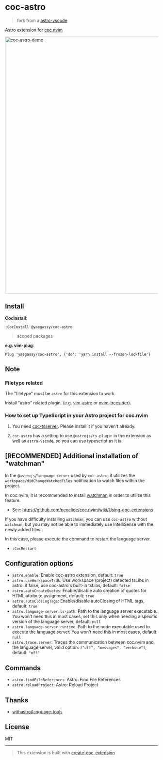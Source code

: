# coc-astro

> fork from a [astro-vscode](https://github.com/withastro/language-tools/tree/main/packages/vscode)

Astro extension for [coc.nvim](https://github.com/neoclide/coc.nvim)

<img width="846" alt="coc-astro-demo" src="https://user-images.githubusercontent.com/188642/223913692-d44911ac-cf96-4d12-99c4-7d6a4baf34ca.png">

## Install

**CocInstall**:

```vim
:CocInstall @yaegassy/coc-astro
```

> scoped packages

**e.g. vim-plug**:

```vim
Plug 'yaegassy/coc-astro', {'do': 'yarn install --frozen-lockfile'}
```

## Note

### Filetype related

The "filetype" must be `astro` for this extension to work.

Install "astro" related plugin. (e.g. [vim-astro](https://github.com/wuelnerdotexe/vim-astro) or [nvim-treesitter](https://github.com/nvim-treesitter/nvim-treesitter)).

### How to set up TypeScript in your Astro project for coc.nvim

1. You need [coc-tsserver](https://github.com/neoclide/coc-tsserver). Please install it if you haven't already.

1. `coc-astro` has a setting to use `@astrojs/ts-plugin` in the extension as well as `astro-vscode`, so you can use typescript as it is.

## [RECOMMENDED] Additional installation of "watchman"

In the `@astrojs/language-server` used by `coc-astro`, it utilizes the `workspace/didChangeWatchedFiles` notification to watch files within the project.

In coc.nvim, it is recommended to install [watchman](https://facebook.github.io/watchman/) in order to utilize this feature.

- See: <https://github.com/neoclide/coc.nvim/wiki/Using-coc-extensions>

If you have difficulty installing `watchman`, you can use `coc-astro` without `watchman`, but you may not be able to immediately use IntelliSense with the newly added files.

In this case, please execute the command to restart the language server.

- `:CocRestart`

## Configuration options

- `astro.enable`: Enable coc-astro extension, default: `true`
- `astro.useWorkspaceTsdk`: Use workspace (project) detected tsLibs in astro. if false, use coc-astro's built-in tsLibs, default: `false`
- `astro.autoCreateQuotes`: Enable/disable auto creation of quotes for HTML attribute assignment, default: `true`
- `astro.autoClosingTags`: Enable/disable autoClosing of HTML tags, default: `true`
- `astro.language-server.ls-path`: Path to the language server executable. You won't need this in most cases, set this only when needing a specific version of the language server, default: `null`
- `astro.language-server.runtime`: Path to the node executable used to execute the language server. You won't need this in most cases, default: `null`
- `astro.trace.server`: Traces the communication between coc.nvim and the language server, valid option: `["off", "messages", "verbose"]`, default: `"off"`

## Commands

- `astro.findFileReferences`: Astro: Find File References
- `astro.reloadProject`: Astro: Reload Project

## Thanks

- [withastro/language-tools](https://github.com/withastro/language-tools)

## License

MIT

---

> This extension is built with [create-coc-extension](https://github.com/fannheyward/create-coc-extension)
